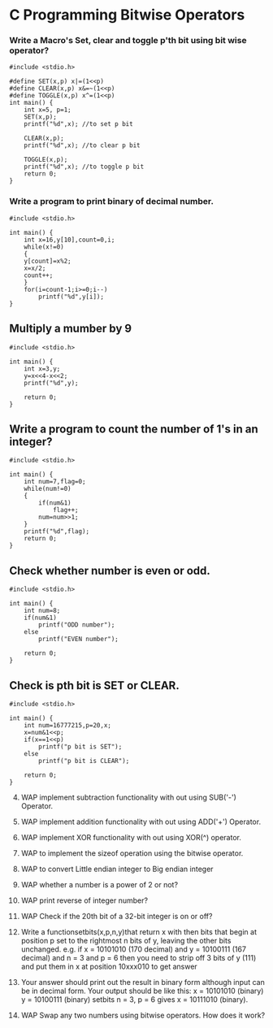 # C Programming Bitwise Operators

### Write a Macro's Set, clear and toggle p'th bit using bit wise operator?

    #include <stdio.h>

    #define SET(x,p) x|=(1<<p)
    #define CLEAR(x,p) x&=~(1<<p)
    #define TOGGLE(x,p) x^=(1<<p)
    int main() {
        int x=5, p=1;
        SET(x,p);
        printf("%d",x); //to set p bit

        CLEAR(x,p);
        printf("%d",x); //to clear p bit

        TOGGLE(x,p);
        printf("%d",x); //to toggle p bit
        return 0;
    }
    
### Write a program to print binary of decimal number.

    #include <stdio.h>

    int main() {
        int x=16,y[10],count=0,i;
        while(x!=0)
        {
        y[count]=x%2;
        x=x/2;
        count++;
        }
        for(i=count-1;i>=0;i--)
            printf("%d",y[i]);
    }

## Multiply a mumber by 9
    #include <stdio.h>

    int main() {
        int x=3,y;
        y=x<<4-x<<2;
        printf("%d",y);

        return 0;
    }
    
    
## Write a program to count the number of 1's in an integer?

    #include <stdio.h>

    int main() {
        int num=7,flag=0;
        while(num!=0)
        {
            if(num&1)
                flag++;
            num=num>>1;
        }
        printf("%d",flag);
        return 0;
    }

## Check whether number is even or odd.
    #include <stdio.h>

    int main() {
        int num=8;
        if(num&1)
            printf("ODD number");
        else
            printf("EVEN number");

        return 0;
    }

## Check is pth bit is SET or CLEAR.
    #include <stdio.h>

    int main() {
        int num=16777215,p=20,x;
        x=num&1<<p;
        if(x==1<<p)
            printf("p bit is SET");
        else
            printf("p bit is CLEAR");

        return 0;
    }

4. WAP implement subtraction functionality with out using SUB('-') Operator.    
5. WAP implement addition functionality with out using ADD('+') Operator.   
6. WAP implement XOR functionality with out using XOR(^) operator.
7. WAP to implement the sizeof operation using the bitwise operator.  
8. WAP to convert Little endian integer to Big endian integer 
11. WAP whether a number is a power of 2 or not?
12. WAP print reverse of integer number? 
13. WAP Check if the 20th bit of a 32-bit integer is on or off?
14. Write a functionsetbits(x,p,n,y)that return x with then bits that begin at position p set to the rightmost n bits of y, leaving the other bits unchanged.
e.g. if x = 10101010 (170 decimal) and y = 10100111 (167 decimal) and n = 3 and p = 6 then
you need to strip off 3 bits of y (111) and put them in x at position 10xxx010 to get answer
10111010. Your answer should print out the result in binary form although input can be in
decimal form.
Your output should be like this:
x = 10101010 (binary)
y = 10100111 (binary)
setbits n = 3, p = 6 gives x = 10111010 (binary).

15. WAP Swap any two numbers using bitwise operators. How does it work?

